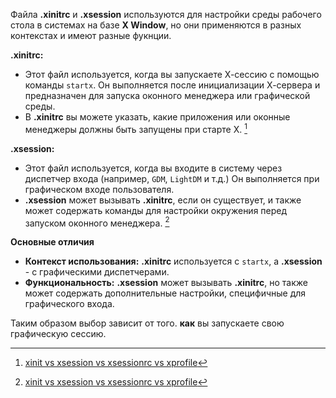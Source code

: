 
Файла **.xinitrc** и **.xsession** используются для настройки среды рабочего стола в системах на базе **X Window**, но они применяются в разных контекстах и имеют разные фукнции.

**.xinitrc:**
- Этот файл используется, когда вы запускаете Х-сессию с помощью команды `startx`. Он выполняется после инициализации Х-сервера и предназначен для запуска оконного менеджера или графической среды.
- В **.xinitrc** вы можете указать, какие приложения или оконные менеджеры должны быть запущены при старте Х. [^1]

**.xsession:**
- Этот файл используется, когда вы входите в систему через диспетчер входа (например, `GDM`, `LightDM` и т.д.) Он выполняется при графическом входе пользователя.
- **.xsession** может вызывать **.xinitrc**, если он существует, и также может содержать команды для настройки окружения перед запуском оконного менеджера. [^1]

**Основные отличия**
- **Контекст использования:** **.xinitrc** используется с `startx`, а **.xsession** - с графическими диспетчерами.
- **Функциональность:** **.xsession** может вызывать **.xinitrc**, но также может содержать дополнительные настройки, специфичные для графического входа.

Таким образом выбор зависит от того. **как** вы запускаете свою графическую сессию.

[^1]: [xinit vs xsession vs xsessionrc vs xprofile](https://gist.github.com/miguelmota/d9fd5919dc17872a447065995af70fb8)

